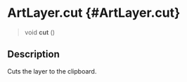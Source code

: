 ArtLayer.cut {#ArtLayer.cut}
============

> void **cut** ()

Description
-----------

Cuts the layer to the clipboard.
